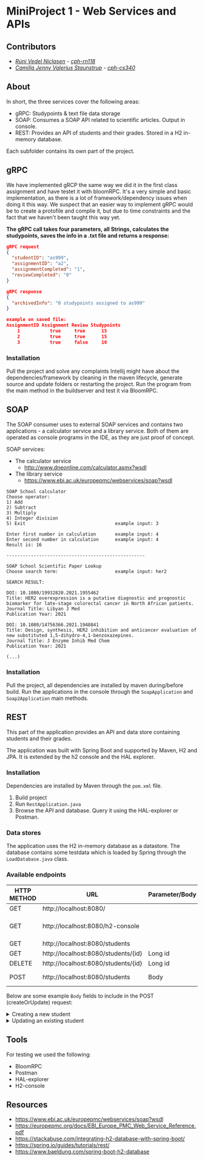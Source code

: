 # MiniProject 1 - Web Services and APIs

## Contributors
- _[Rúni Vedel Niclasen](https://github.com/Runi-VN) - [cph-rn118](cph-rn118@cphbusiness.dk)_
- _[Camilla Jenny Valerius Staunstrup](https://github.com/Castau) - [cph-cs340](cph-cs340@cphbusiness.dk)_

## About

In short, the three services cover the following areas:
- gRPC: Studypoints & text file data storage
- SOAP: Consumes a SOAP API related to scientific articles. Output in console.
- REST: Provides an API of students and their grades. Stored in a H2 in-memory database.

Each subfolder contains its own part of the project.

## gRPC
We have implemented gRCP the same way we did it in the first class assignment and have testet it with bloomRPC. It's a very simple and basic implementation, as there is a lot of framework/dependency issues when doing it this way. We suspect that an easier way to implement gRPC would be to create a protofile and complie it, but due to time constraints and the fact that we haven't been taught this way yet. 
  
**The gRPC call takes four parameters, all Strings, calculates the studypoints, saves the info in a .txt file and returns a response:**
```json
gRPC request
{
  "studentID": "as999",
  "assignmentID": "a2",
  "assignmentCompleted": "1",
  "reviewCompleted": "0"
}

gRPC response
{
  "archivedInfo": "0 studypoints assigned to as999"
}

example on saved file:
AssignmentID Assignment Review Studypoints
    1           true     true      15
    2           true     true      15
    3           true     false     10
```

### Installation
Pull the project and solve any complaints Intellij might have about the dependencies/framework by cleaning in the maven lifecycle, generate source and update folders or restarting the project. Run the program from the main method in the buildserver and test it via BloomRPC. 

## SOAP
The SOAP consumer uses to external SOAP services and contains two applications - a calculator service and a library service. Both of them are operated as console programs in the IDE, as they are just proof of concept. 

SOAP services:
* The calculator service
    * http://www.dneonline.com/calculator.asmx?wsdl
* The library service 
    * https://www.ebi.ac.uk/europepmc/webservices/soap?wsdl

```
SOAP School calculator
Choose operator:
1) Add
2) Subtract
3) Multiply
4) Integer division
5) Exit                                 example input: 3

Enter first number in calculation       example input: 4
Enter second number in calculation      example input: 4
Result is: 16

---------------------------------------------------

SOAP School Scientific Paper Lookup
Choose search term:                     example input: her2

SEARCH RESULT:

DOI: 10.1080/19932820.2021.1955462
Title: HER2 overexpression is a putative diagnostic and prognostic biomarker for late-stage colorectal cancer in North African patients.
Journal Title: Libyan J Med
Publication Year: 2021

DOI: 10.1080/14756366.2021.1948841
Title: Design, synthesis, HER2 inhibition and anticancer evaluation of new substituted 1,5-dihydro-4,1-benzoxazepines.
Journal Title: J Enzyme Inhib Med Chem
Publication Year: 2021

(...)
```

### Installation
Pull the project, all dependencies are installed by maven during/before build. Run the applications in the console through the `SoapApplication` and `Soap2Application` main methods. 

## REST
This part of the application provides an API and data store containing students and their grades.

The application was built with Spring Boot and supported by Maven, H2 and JPA. It is extended by the h2 console and the HAL explorer.

### Installation
Dependencies are installed by Maven through the `pom.xml` file.

1) Build project
2) Run `RestApplication.java`
3) Browse the API and database. Query it using the HAL-explorer or Postman.

### Data stores
The application uses the H2 in-memory database as a datastore. The database contains some testdata which is loaded by Spring through the `LoadDatabase.java` class.

### Available endpoints

| HTTP METHOD | URL                                 | Parameter/Body | Notes                                                           |
|-------------|-------------------------------------|----------------|-----------------------------------------------------------------|
| GET         | http://localhost:8080/              |                | HAL Explorer                                                    |
| GET         | http://localhost:8080/h2-console    |                | Browse h2 database. Login details are in application.properties |
| GET         | http://localhost:8080/students      |                | Returns all students                                            |
| GET         | http://localhost:8080/students/{id} | Long id        | Returns student by ID                                           |
| DELETE      | http://localhost:8080/students/{id} | Long id        | Deletes student by ID                                           |
| POST        | http://localhost:8080/students      | Body           | Creates or updates a student.                                   |

Below are some example `Body` fields to include in the POST (createOrUpdate) request:

<details><summary>Creating a new student</summary>

_Do not include `id`_.

```json
{
    "firstName": "John",
    "lastName": "Testman",
    "grades": [
        {
            "subject": "Math",
            "year": "2021",
            "grade": "B"
        },
        {
            "subject": "Home Economics",
            "year": "2021",
            "grade": "A"
        }
    ]
}
```
</details>

<details><summary>Updating an existing student</summary>

_Do include `id` as it matches on this_.

```json
{
    "id":"1",
    "firstName": "John",
    "lastName": "Testman",
    "grades": [
        {
            "subject": "Math",
            "year": "2021",
            "grade": "C"
        },
        {
            "subject": "Home Economics",
            "year": "2021",
            "grade": "C"
        },
         {
            "subject": "newSubject",
            "year": "2021",
            "grade": "A"
        }
    ]
}
```
</details>

## Tools
For testing we used the following:
- BloomRPC
- Postman
- HAL-explorer
- H2-console

## Resources
- https://www.ebi.ac.uk/europepmc/webservices/soap?wsdl 
- https://europepmc.org/docs/EBI_Europe_PMC_Web_Service_Reference.pdf 
- https://stackabuse.com/integrating-h2-database-with-spring-boot/
- https://spring.io/guides/tutorials/rest/ 
- https://www.baeldung.com/spring-boot-h2-database
